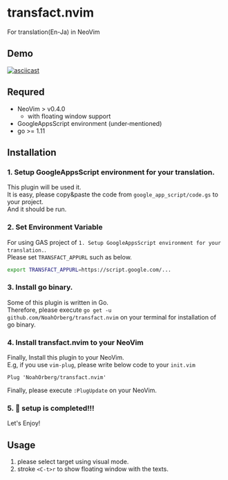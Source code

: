 # transfact.nvim
For translation(En-Ja) in NeoVim

## Demo
[![asciicast](https://asciinema.org/a/6I68Wftec0YslkvWMl9lkh4mk.svg)](https://asciinema.org/a/6I68Wftec0YslkvWMl9lkh4mk)

## Requred
- NeoVim > v0.4.0
    - with floating window support
- GoogleAppsScript environment (under‐mentioned)
- go >= 1.11

## Installation
### 1. Setup GoogleAppsScript environment for your translation.
This plugin will be used it.  
It is easy, please copy&paste the code from `google_app_script/code.gs` to your project.  
And it should be run.
### 2. Set Environment Variable
For using GAS project of `1. Setup GoogleAppsScript environment for your translation.`.  
Please set `TRANSFACT_APPURL` such as below.
``` sh
export TRANSFACT_APPURL=https://script.google.com/...
```
### 3. Install go binary.
Some of this plugin is written in Go.  
Therefore, please execute `go get -u github.com/NoahOrberg/transfact.nvim` on your terminal for installation of go binary.
### 4. Install transfact.nvim to your NeoVim
Finally, Install this plugin to your NeoVim.  
E.g, if you use `vim-plug`, please write below code to your `init.vim`
``` vim
Plug 'NoahOrberg/transfact.nvim'
```
Finally, please execute `:PlugUpdate` on your NeoVim.
### 5. :tada: setup is completed!!!
Let's Enjoy!

## Usage
1. please select target using visual mode.
2. stroke `<C-t>r` to show floating window with the texts.
